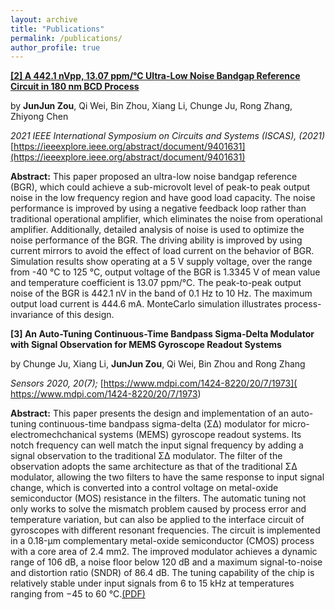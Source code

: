 ```yaml
---
layout: archive
title: "Publications"
permalink: /publications/
author_profile: true
---
```


<u>**[2] A 442.1 nVpp, 13.07 ppm/°C Ultra-Low Noise Bandgap Reference Circuit in 180 nm BCD Process**</u>

by **JunJun Zou**, Qi Wei, Bin Zhou, Xiang Li, Chunge Ju, Rong Zhang, Zhiyong Chen

_2021 IEEE International Symposium on Circuits and Systems (ISCAS), (2021)_ [https://ieeexplore.ieee.org/abstract/document/9401631](https://ieeexplore.ieee.org/abstract/document/9401631)

**Abstract:** This paper proposed an ultra-low noise bandgap reference (BGR), which could achieve a sub-microvolt level of peak-to peak output noise in the low frequency region and have good load capacity. The noise performance is improved by using a negative feedback loop rather than traditional operational amplifier, which eliminates the noise from operational amplifier. Additionally, detailed analysis of noise is used to optimize the noise performance of the BGR. The driving ability is improved by using current mirrors to avoid the effect of load current on the behavior of BGR. Simulation results show operating at a 5 V supply voltage, over the range from -40 °C to 125 °C, output voltage of the BGR is 1.3345 V of mean value and temperature coefficient is 13.07 ppm/°C. The peak-to-peak output noise of the BGR is 442.1 nV in the band of 0.1 Hz to 10 Hz. The maximum output load current is 444.6 mA. MonteCarlo simulation illustrates process-invariance of this design.


 **[3] An Auto-Tuning Continuous-Time Bandpass Sigma-Delta Modulator with Signal Observation for MEMS Gyroscope Readout Systems**

by Chunge Ju, Xiang Li, **JunJun Zou**, Qi Wei, Bin Zhou and Rong Zhang 

_Sensors 2020, 20(7);_ [https://www.mdpi.com/1424-8220/20/7/1973]( https://www.mdpi.com/1424-8220/20/7/1973)

**Abstract:** This paper presents the design and implementation of an auto-tuning continuous-time bandpass sigma-delta (ΣΔ) modulator for micro-electromechchanical systems (MEMS) gyroscope readout systems. Its notch frequency can well match the input signal frequency by adding a signal observation to the traditional ΣΔ modulator. The filter of the observation adopts the same architecture as that of the traditional ΣΔ modulator, allowing the two filters to have the same response to input signal change, which is converted into a control voltage on metal-oxide semiconductor (MOS) resistance in the filters. The automatic tuning not only works to solve the mismatch problem caused by process error and temperature variation, but can also be applied to the interface circuit of gyroscopes with different resonant frequencies. The circuit is implemented in a 0.18-μm complementary metal-oxide semiconductor (CMOS) process with a core area of 2.4 mm2. The improved modulator achieves a dynamic range of 106 dB, a noise floor below 120 dB and a maximum signal-to-noise and distortion ratio (SNDR) of 86.4 dB. The tuning capability of the chip is relatively stable under input signals from 6 to 15 kHz at temperatures ranging from −45 to 60 °C.[(PDF)](http://academicpages.github.io/files/paper1.pdf)
